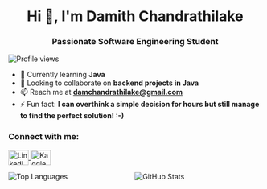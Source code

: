 <h1 align="center">Hi 👋, I'm Damith Chandrathilake</h1>
<h3 align="center">Passionate Software Engineering Student</h3>

<p align="left">
  <img src="https://komarev.com/ghpvc/?username=damithch&label=Profile%20views&color=0e75b6&style=flat" alt="Profile views" />
</p>

- 🌱 Currently learning **Java**
- 👯 Looking to collaborate on **backend projects in Java**
- 📫 Reach me at **damchandrathilake@gmail.com**
- ⚡ Fun fact: **I can overthink a simple decision for hours but still manage to find the perfect solution! :-)**

<h3 align="left">Connect with me:</h3>
<p align="left">
  <a href="https://www.linkedin.com/in/damith-chandrathilake-845949258/" target="_blank">
    <img align="center" src="https://raw.githubusercontent.com/rahuldkjain/github-profile-readme-generator/master/src/images/icons/Social/linked-in-alt.svg" alt="LinkedIn" height="30" width="40" />
  </a>
  <a href="https://www.kaggle.com/damithchandrathilake" target="_blank">
    <img align="center" src="https://raw.githubusercontent.com/rahuldkjain/github-profile-readme-generator/master/src/images/icons/Social/kaggle.svg" alt="Kaggle" height="30" width="40" />
  </a>
</p>

<div align="left">
  <div style="width: 49%; display: inline-block;">
    <img src="https://github-readme-stats.vercel.app/api/top-langs/?username=damithch&layout=compact&theme=transparent&hide_border=true&title_color=red&text_color=red" alt="Top Languages" />
  </div>
  <div style="width: 49%; display: inline-block;">
    <img src="https://github-readme-stats.vercel.app/api?username=damithch&show_icons=true&theme=transparent&hide_border=true&icon_color=red&title_color=red&text_color=red" alt="GitHub Stats" />
  </div>
</div>
